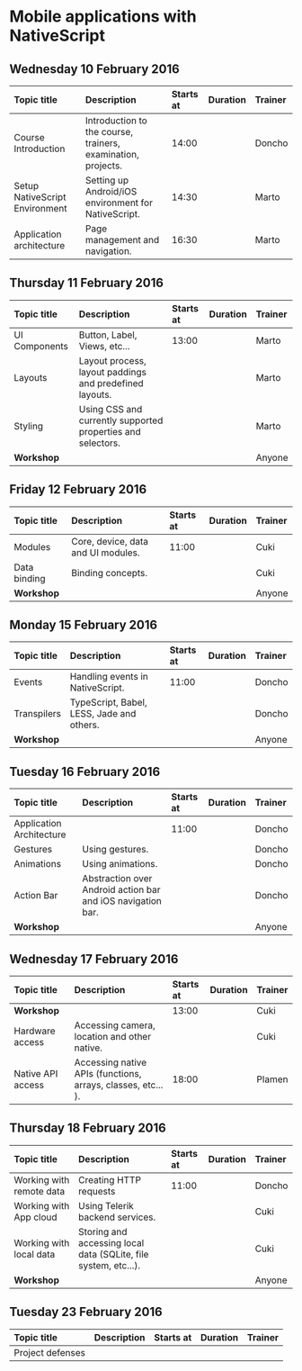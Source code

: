 # Mobile applications with NativeScript


## Wednesday 10 February 2016
| Topic title                    | Description                                                     | Starts at | Duration | Trainer |
|:-------------------------------|:----------------------------------------------------------------|:----------|:---------|:--------|
| Course Introduction            | Introduction to the course, trainers, examination, projects.    | 14:00     |          | Doncho  |
| Setup NativeScript Environment | Setting up Android/iOS environment for NativeScript.            | 14:30     |          | Marto   |
| Application architecture       | Page management and navigation.                                 | 16:30     |          | Marto   |

## Thursday 11 February 2016
| Topic title                    | Description                                                     | Starts at | Duration | Trainer |
|:-------------------------------|:----------------------------------------------------------------|:----------|:---------|:--------|
| UI Components                  | Button, Label, Views, etc...                                    | 13:00     |          |  Marto  |
| Layouts                        | Layout process, layout paddings and predefined layouts.         |           |          |  Marto  |
| Styling                        | Using CSS and currently supported properties and selectors.     |           |          |  Marto  |
| **Workshop**                   |                                                                 |           |          | Anyone  |

## Friday 12 February 2016
| Topic title                    | Description                                                     | Starts at | Duration | Trainer |
|:-------------------------------|:----------------------------------------------------------------|:----------|:---------|:--------|
| Modules                        | Core, device, data and UI modules.                              | 11:00     |          | Cuki    |
| Data binding                   | Binding concepts.                                               |           |          | Cuki    |
| **Workshop**                   |                                                                 |           |          | Anyone  |

## Monday 15 February 2016
| Topic title                    | Description                                                     | Starts at | Duration | Trainer |
|:-------------------------------|:----------------------------------------------------------------|:----------|:---------|:--------|
| Events                         | Handling events in NativeScript.                                | 11:00     |          | Doncho  |
| Transpilers                    | TypeScript, Babel, LESS, Jade and others.                       |           |          | Doncho  |
| **Workshop**                   |                                                                 |           |          | Anyone  |

## Tuesday 16 February 2016
| Topic title                    | Description                                                     | Starts at | Duration | Trainer |
|:-------------------------------|:----------------------------------------------------------------|:----------|:---------|:--------|
| Application Architecture       |                                                                 | 11:00     |          | Doncho  |
| Gestures                       | Using gestures.                                                 |           |          | Doncho  |
| Animations                     | Using animations.                                               |           |          | Doncho  |
| Action Bar                     | Abstraction over Android action bar and iOS navigation bar.     |           |          | Doncho  |
| **Workshop**                   |                                                                 |           |          | Anyone  |

## Wednesday 17 February 2016
| Topic title                    | Description                                                     | Starts at | Duration | Trainer |
|:-------------------------------|:----------------------------------------------------------------|:----------|:---------|:--------|
| **Workshop**                   |                                                                 | 13:00     |          | Cuki    |
| Hardware access                | Accessing camera, location and other native.                    |           |          | Cuki    |
| Native API access              | Accessing native APIs (functions, arrays, classes, etc... ).    | 18:00     |          | Plamen  |

## Thursday 18 February 2016
| Topic title                    | Description                                                     | Starts at | Duration | Trainer |
|:-------------------------------|:----------------------------------------------------------------|:----------|:---------|:--------|
| Working with remote data       | Creating HTTP requests                                          | 11:00     |          | Doncho  |
| Working with App cloud         | Using Telerik backend services.                                 |           |          | Cuki    |
| Working with local data        | Storing and accessing local data (SQLite, file system, etc...). |           |          | Cuki    |
| **Workshop**                   |                                                                 |           |          | Anyone  |


## Tuesday 23 February 2016  
| Topic title                    | Description                                                     | Starts at | Duration | Trainer |
|:-------------------------------|:----------------------------------------------------------------|:----------|:---------|:--------|
| Project defenses
